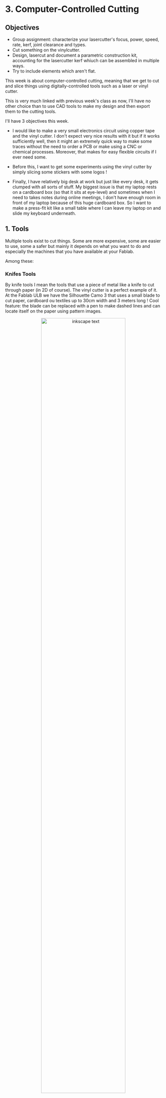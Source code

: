 # 3. Computer-Controlled Cutting

## Objectives

<div class="objectivePanel">
  <ul>
    <li> Group assignment: characterize your lasercutter's focus, power, speed, rate, kerf, joint clearance and types. </li>
    <li> Cut something on the vinylcutter.</li>
    <li>  Design, lasercut and document a parametric construction kit, accounting for the lasercutter kerf whiuch can be assembled in multiple ways.</li>
    <li> Try to include elements which aren't flat.</li>
  </ul>
</div>

<div class="dottedLine"></div>

This week is about computer-controlled cutting, meaning that we get to cut and slice things using digitally-controlled tools such as a laser or vinyl cutter.

This is very much linked with previous week's class as now, I'll have no other choice than to use CAD tools to make my design and then export them to the cutting tools.

I'll have 3 objectives this week.

- I would like to make a very small electronics circuit using copper tape and the vinyl cutter. I don't expect very nice results with it but if it works sufficiently well, then it might an extremely quick way to make some traces without the need to order a PCB or make using a CNC or chemical processes. Moreover, that makes for easy flexible circuits if I ever need some.

- Before this, I want to get some experiments using the vinyl cutter by simply slicing some stickers with some logos !

- Finally, I have relatively big desk at work but just like every desk, it gets clumped with all sorts of stuff. My biggest issue is that my laptop rests on a cardboard box (so that it sits at eye-level) and sometimes when I need to takes notes during online meetings, I don't have enough room in front of my laptop because of this huge cardboard box. So I want to make a press-fit kit like a small table where I can leave my laptop on and slide my keyboard underneath.


## 1. Tools
Multiple tools exist to cut things. Some are more expensive, some are easier to use, some a safer but mainly it depends on what you want to do and especially the machines that you have available at your Fablab.

Among these:

### Knifes Tools
By knife tools I mean the tools that use a piece of metal like a knife to cut through paper (in 2D of course). The vinyl cutter is a perfect example of it.
At the Fablab ULB we have the Silhouette Camo 3 that uses a small blade to cut paper, cardboard ou textiles up to 30cm width and 3 meters long !
Cool feature: the blade can be replaced with a pen to make dashed lines and can locate itself on the paper using pattern images.

<figure> <center>
  <img src="./../../img/mod03/silhouetteCamo.jpg" alt="inkscape text" width="80%" />
  <figcaption> Our vinyl cutter</figcaption>
</figure>

There are multiple other types of knife tools that can punch, roll, shear paper... But those are super expensive and we don't have these kinds at the ULB.

Some cutters use ultrasonic energy to melt plastic or burn wood at the same time of cutting ! I would love to try one of these a day.


### Laser cutters
We have a [CO2 60W EPILOG MINI](https://www.epiloglaser.com/assets/downloads/manuals/legend-manual-web.pdf) with a working surface of 30x60cm and that is interfaced with CorelDraw.

### And the rest !
Plasma, waterjet, hot wire, wire EDM
